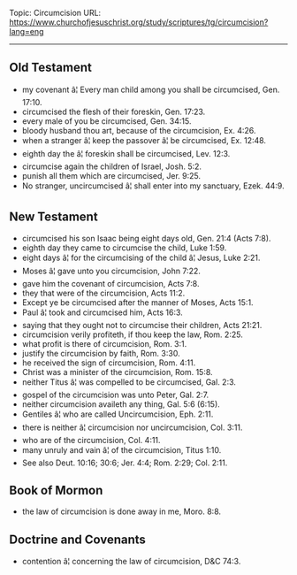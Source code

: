 Topic: Circumcision
URL: https://www.churchofjesuschrist.org/study/scriptures/tg/circumcision?lang=eng

---

## Old Testament

- my covenant â¦ Every man child among you shall be circumcised, Gen. 17:10.
- circumcised the flesh of their foreskin, Gen. 17:23.
- every male of you be circumcised, Gen. 34:15.
- bloody husband thou art, because of the circumcision, Ex. 4:26.
- when a stranger â¦ keep the passover â¦ be circumcised, Ex. 12:48.
- eighth day the â¦ foreskin shall be circumcised, Lev. 12:3.
- circumcise again the children of Israel, Josh. 5:2.
- punish all them which are circumcised, Jer. 9:25.
- No stranger, uncircumcised â¦ shall enter into my sanctuary, Ezek. 44:9.

## New Testament

- circumcised his son Isaac being eight days old, Gen. 21:4 (Acts 7:8).
- eighth day they came to circumcise the child, Luke 1:59.
- eight days â¦ for the circumcising of the child â¦ Jesus, Luke 2:21.
- Moses â¦ gave unto you circumcision, John 7:22.
- gave him the covenant of circumcision, Acts 7:8.
- they that were of the circumcision, Acts 11:2.
- Except ye be circumcised after the manner of Moses, Acts 15:1.
- Paul â¦ took and circumcised him, Acts 16:3.
- saying that they ought not to circumcise their children, Acts 21:21.
- circumcision verily profiteth, if thou keep the law, Rom. 2:25.
- what profit is there of circumcision, Rom. 3:1.
- justify the circumcision by faith, Rom. 3:30.
- he received the sign of circumcision, Rom. 4:11.
- Christ was a minister of the circumcision, Rom. 15:8.
- neither Titus â¦ was compelled to be circumcised, Gal. 2:3.
- gospel of the circumcision was unto Peter, Gal. 2:7.
- neither circumcision availeth any thing, Gal. 5:6 (6:15).
- Gentiles â¦ who are called Uncircumcision, Eph. 2:11.
- there is neither â¦ circumcision nor uncircumcision, Col. 3:11.
- who are of the circumcision, Col. 4:11.
- many unruly and vain â¦ of the circumcision, Titus 1:10.
- See also Deut. 10:16; 30:6; Jer. 4:4; Rom. 2:29; Col. 2:11.

## Book of Mormon

- the law of circumcision is done away in me, Moro. 8:8.

## Doctrine and Covenants

- contention â¦ concerning the law of circumcision, D&C 74:3.

